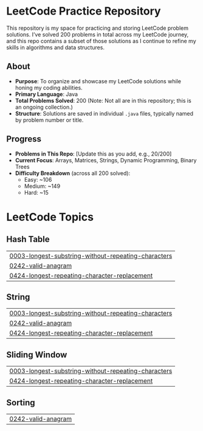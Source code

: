 # LeetCode Practice Repository

This repository is my space for practicing and storing LeetCode problem solutions. I’ve solved 200 problems in total across my LeetCode journey, and this repo contains a subset of those solutions as I continue to refine my skills in algorithms and data structures.

## About
- **Purpose**: To organize and showcase my LeetCode solutions while honing my coding abilities.
- **Primary Language**: Java
- **Total Problems Solved**: 200 (Note: Not all are in this repository; this is an ongoing collection.)
- **Structure**: Solutions are saved in individual `.java` files, typically named by problem number or title.

## Progress
- **Problems in This Repo**: [Update this as you add, e.g., 20/200]
- **Current Focus**: Arrays, Matrices, Strings, Dynamic Programming, Binary Trees
- **Difficulty Breakdown** (across all 200 solved):
  - Easy: ~106
  - Medium: ~149
  - Hard: ~15
  

<!---LeetCode Topics Start-->
# LeetCode Topics
## Hash Table
|  |
| ------- |
| [0003-longest-substring-without-repeating-characters](https://github.com/Pratikshapandey1609/LeetcodePractice/tree/master/0003-longest-substring-without-repeating-characters) |
| [0242-valid-anagram](https://github.com/Pratikshapandey1609/LeetcodePractice/tree/master/0242-valid-anagram) |
| [0424-longest-repeating-character-replacement](https://github.com/Pratikshapandey1609/LeetcodePractice/tree/master/0424-longest-repeating-character-replacement) |
## String
|  |
| ------- |
| [0003-longest-substring-without-repeating-characters](https://github.com/Pratikshapandey1609/LeetcodePractice/tree/master/0003-longest-substring-without-repeating-characters) |
| [0242-valid-anagram](https://github.com/Pratikshapandey1609/LeetcodePractice/tree/master/0242-valid-anagram) |
| [0424-longest-repeating-character-replacement](https://github.com/Pratikshapandey1609/LeetcodePractice/tree/master/0424-longest-repeating-character-replacement) |
## Sliding Window
|  |
| ------- |
| [0003-longest-substring-without-repeating-characters](https://github.com/Pratikshapandey1609/LeetcodePractice/tree/master/0003-longest-substring-without-repeating-characters) |
| [0424-longest-repeating-character-replacement](https://github.com/Pratikshapandey1609/LeetcodePractice/tree/master/0424-longest-repeating-character-replacement) |
## Sorting
|  |
| ------- |
| [0242-valid-anagram](https://github.com/Pratikshapandey1609/LeetcodePractice/tree/master/0242-valid-anagram) |
<!---LeetCode Topics End-->